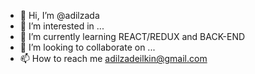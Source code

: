 - 👋 Hi, I’m @adilzada
- 👀 I’m interested in ...
- 🌱 I’m currently learning REACT/REDUX and BACK-END 
- 💞️ I’m looking to collaborate on ...
- 📫 How to reach me adilzadeilkin@gmail.com

<!---
adilzada/adilzada is a ✨ special ✨ repository because its `README.md` (this file) appears on your GitHub profile.
You can click the Preview link to take a look at your changes.
--->
